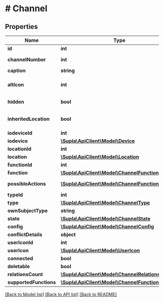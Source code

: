 # # Channel

## Properties

Name | Type | Description | Notes
------------ | ------------- | ------------- | -------------
**id** | **int** | Identifier | [optional]
**channelNumber** | **int** | Channel ordinal number in its IO Device | [optional]
**caption** | **string** | Caption | [optional]
**altIcon** | **int** | Chosen alternative icon idenifier. Should not be greater than the &#x60;function.maxAlternativeIconIndex&#x60;. | [optional]
**hidden** | **bool** | Whether this channel is shown on client apps or not | [optional]
**inheritedLocation** | **bool** | Whether this channel inherits its IO Device&#39;s location (&#x60;true&#x60;) or not (&#x60;false&#x60;) | [optional]
**iodeviceId** | **int** |  | [optional]
**iodevice** | [**\Supla\ApiClient\Model\Device**](Device.md) |  | [optional]
**locationId** | **int** |  | [optional]
**location** | [**\Supla\ApiClient\Model\Location**](Location.md) |  | [optional]
**functionId** | **int** |  | [optional]
**function** | [**\Supla\ApiClient\Model\ChannelFunction**](ChannelFunction.md) |  | [optional]
**possibleActions** | [**\Supla\ApiClient\Model\ChannelFunctionAction[]**](ChannelFunctionAction.md) | What action can you execute on this subject? | [optional]
**typeId** | **int** |  | [optional]
**type** | [**\Supla\ApiClient\Model\ChannelType**](ChannelType.md) |  | [optional]
**ownSubjectType** | **string** |  | [optional]
**state** | [**\Supla\ApiClient\Model\ChannelState**](ChannelState.md) |  | [optional]
**config** | [**\Supla\ApiClient\Model\ChannelConfig**](ChannelConfig.md) |  | [optional]
**conflictDetails** | **object** |  | [optional]
**userIconId** | **int** |  | [optional]
**userIcon** | [**\Supla\ApiClient\Model\UserIcon**](UserIcon.md) |  | [optional]
**connected** | **bool** |  | [optional]
**deletable** | **bool** |  | [optional]
**relationsCount** | [**\Supla\ApiClient\Model\ChannelRelationsCount**](ChannelRelationsCount.md) |  | [optional]
**supportedFunctions** | [**\Supla\ApiClient\Model\ChannelFunction[]**](ChannelFunction.md) |  | [optional]

[[Back to Model list]](../../README.md#models) [[Back to API list]](../../README.md#endpoints) [[Back to README]](../../README.md)
